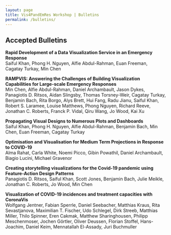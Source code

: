 ```yaml
---
layout: page
title: Vis4PandEmRes Workshop | Bulletins
permalink: /bulletins/
---
```

	
<h2>Accepted Bulletins</h2>

<p><strong>Rapid Development of a Data Visualization Service in an Emergency Response</strong><br>
Saiful Khan, Phong H. Nguyen, Alfie Abdul-Rahman, Euan Freeman, Cagatay Turkay, Min Chen</p>

<p><strong>RAMPVIS: Answering the Challenges of Building Visualization Capabilities for Large-scale Emergency Responses</strong><br>
Min Chen, Alfie Abdul-Rahman, Daniel Archambault, Jason Dykes, Panagiotis D. Ritsos, Aidan Slingsby, Thomas Torsney-Weir, Cagatay Turkay, Benjamin Bach, Rita Borgo, Alys Brett, Hui Fang, Radu Jianu, Saiful Khan, Robert S. Laramee, Louise Matthews, Phong Nguyen, Richard Reeve, Jonathan C. Roberts, Franck P. Vidal, Qiru Wang, Jo Wood, Kai Xu</p>

<p><strong>Propagating Visual Designs to Numerous Plots and Dashboards</strong><br>
Saiful Khan, Phong H. Nguyen, Alfie Abdul-Rahman, Benjamin Bach, Min Chen, Euan Freeman, Cagatay Turkay</p>

<p><strong>Optimisation and Visualisation for Medium Term Projections in Response to COVID-19</strong><br>
Alma Rahat, Carla White, Noemi Picco, Gibin Powathil, Daniel Archambault, Biagio Lucini, Michael Gravenor</p>

<p><strong>Creating storytelling visualizations for the Covid-19 pandemic using Feature-Action Design Patterns</strong><br>
Panagiotis D. Ritsos, Saiful Khan, Scott Jones, Benjamin Bach, Julie Meikle, Jonathan C. Roberts, Jo Wood, Min Chen</p>

<p><strong>Visualization of COVID-19 incidences and treatment capacities with CoronaVis</strong><br>
Wolfgang Jentner, Fabian Sperrle, Daniel Seebacher, Matthias Kraus, Rita Sevastjanova, Maximilian T. Fischer, Udo Schlegel, Dirk Streeb, Matthias Miller, Thilo Spinner, Eren Cakmak, Matthew Sharinghousen, Philipp Meschenmoser, Jochen Görtler, Oliver Deussen, Florian Stoffel, Hans-Joachim,  Daniel Keim, Mennatallah El-Assady, Juri Buchmuller</p>
